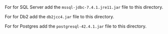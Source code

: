 For for SQL Server add the `mssql-jdbc-7.4.1.jre11.jar` file to this directory.

For for Db2 add the `db2jcc4.jar` file to this directory.

For for Postgres add the `postgresql-42.4.1.jar` file to this directory.

